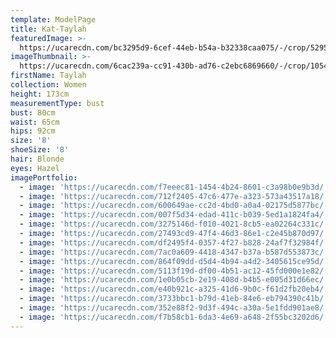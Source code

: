 ```yaml
---
template: ModelPage
title: Kat-Taylah
featuredImage: >-
  https://ucarecdn.com/bc3295d9-6cef-44eb-b54a-b32338caa075/-/crop/5295x3526/0,866/-/preview/
imageThumbnail: >-
  https://ucarecdn.com/6cac239a-cc91-430b-ad76-c2ebc6869660/-/crop/1054x1550/254,26/-/preview/
firstName: Taylah
collection: Women
height: 173cm
measurementType: bust
bust: 80cm
waist: 65cm
hips: 92cm
size: '8'
shoeSize: '8'
hair: Blonde
eyes: Hazel
imagePortfolio:
  - image: 'https://ucarecdn.com/f7eeec81-1454-4b24-8601-c3a98b0e9b3d/'
  - image: 'https://ucarecdn.com/712f2405-47c6-477e-a323-573a43517a18/'
  - image: 'https://ucarecdn.com/600649ae-cc2d-4bd0-a0a4-02175d5877bc/'
  - image: 'https://ucarecdn.com/007f5d34-edad-411c-b039-5ed1a1824fa4/'
  - image: 'https://ucarecdn.com/3275146d-f010-4021-8cb5-ea02264c331c/'
  - image: 'https://ucarecdn.com/27493cd9-47f4-46d3-86e1-c2e45b870d97/'
  - image: 'https://ucarecdn.com/df2495f4-0357-4f27-b828-24af7f32984f/'
  - image: 'https://ucarecdn.com/7ac0a609-4418-4347-b37a-b587d553873c/'
  - image: 'https://ucarecdn.com/864f09dd-d5d4-4b94-a4d2-3405615ce95d/'
  - image: 'https://ucarecdn.com/5113f19d-df00-4b51-ac12-45fd000e1e82/'
  - image: 'https://ucarecdn.com/1e0b05cb-2e19-408d-b4b5-e005d31d66ec/'
  - image: 'https://ucarecdn.com/e40b921c-a325-41d6-9b0c-f61d2fb20eb4/'
  - image: 'https://ucarecdn.com/3733bbc1-b79d-41eb-84e6-eb794390c41b/'
  - image: 'https://ucarecdn.com/352e88f2-9d3f-494c-a30a-5e1fdd901ae8/'
  - image: 'https://ucarecdn.com/f7b58cb1-6da3-4e69-a648-2f55bc3202d6/'
---
```


